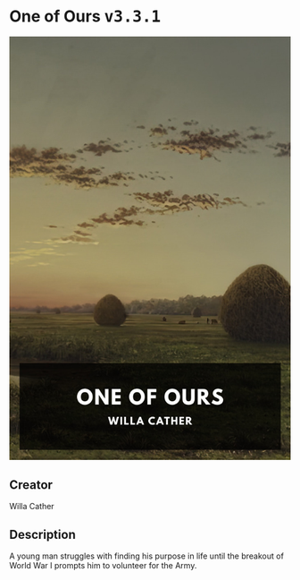 
# One of Ours <kbd>v3.3.1</kbd>

<center>
  <img src="./cover-1024.jpg"/>
</center>

## Creator
Willa Cather

## Description
A young man struggles with finding his purpose in life until the breakout of World War I prompts him to volunteer for the Army.
